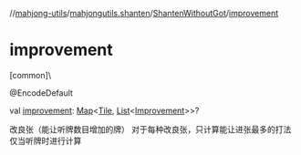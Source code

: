 //[mahjong-utils](../../../index.md)/[mahjongutils.shanten](../index.md)/[ShantenWithoutGot](index.md)/[improvement](improvement.md)

# improvement

[common]\

@EncodeDefault

val [improvement](improvement.md): [Map](https://kotlinlang.org/api/latest/jvm/stdlib/kotlin.collections/-map/index.html)&lt;[Tile](../../mahjongutils.models/-tile/index.md), [List](https://kotlinlang.org/api/latest/jvm/stdlib/kotlin.collections/-list/index.html)&lt;[Improvement](../-improvement/index.md)&gt;&gt;?

改良张（能让听牌数目增加的牌） 对于每种改良张，只计算能让进张最多的打法 仅当听牌时进行计算
